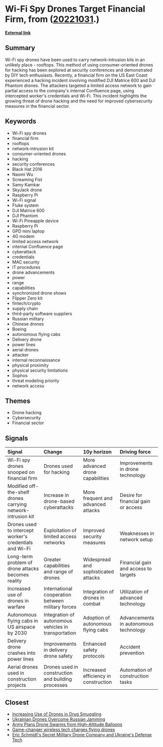 # __Wi-Fi Spy Drones Target Financial Firm__, from ([20221031](https://kghosh.substack.com/p/20221031).)

__[External link](https://www.theregister.com/2022/10/12/drone-roof-attack/)__



## Summary

Wi-Fi spy drones have been used to carry network-intrusion kits in an unlikely place - rooftops. This method of using consumer-oriented drones for hacking has been explored at security conferences and demonstrated by DIY tech enthusiasts. Recently, a financial firm on the US East Coast experienced a hacking incident involving modified DJI Matrice 600 and DJI Phantom drones. The attackers targeted a limited access network to gain partial access to the company's internal Confluence page, using intercepted worker's credentials and Wi-Fi. This incident highlights the growing threat of drone hacking and the need for improved cybersecurity measures in the financial sector.

## Keywords

* Wi-Fi spy drones
* financial firm
* rooftops
* network-intrusion kit
* consumer-oriented drones
* hacking
* security conferences
* Black Hat 2016
* Naomi Wu
* Screaming Fist
* Samy Kamkar
* SkyJack drone
* Raspberry Pi
* Wi-Fi signal
* Fluke system
* DJI Matrice 600
* DJI Phantom
* Wi-Fi Pineapple device
* Raspberry Pi
* GPD mini laptop
* 4G modem
* limited access network
* internal Confluence page
* cyberattack
* credentials
* MAC security
* IT procedures
* drone advancements
* power
* range
* capabilities
* synchronized drone shows
* Flipper Zero kit
* fintech/crypto
* supply chain
* third-party software suppliers
* Russian military
* Chinese drones
* Boeing
* autonomous flying cabs
* Delivery drone
* power lines
* aerial drones
* attacker
* internal reconnaissance
* physical proximity
* physical security limitations
* Sophos
* threat modeling priority
* network access

## Themes

* Drone hacking
* Cybersecurity
* Financial sector

## Signals

| Signal                                                       | Change                                               | 10y horizon                          | Driving force                         |
|:-------------------------------------------------------------|:-----------------------------------------------------|:-------------------------------------|:--------------------------------------|
| Wi-Fi spy drones snooped on financial firm                   | Drones used for hacking                              | More advanced drone capabilities     | Improvements in drone technology      |
| Modified off-the-shelf drones carrying network-intrusion kit | Increase in drone-based cyberattacks                 | More frequent and advanced attacks   | Desire for financial gain or access   |
| Drones used to intercept worker's credentials and Wi-Fi      | Exploitation of limited access networks              | Improved security measures           | Weaknesses in network setup           |
| Long-term problem of drone attacks becomes reality           | Greater capabilities and range of drones             | Widespread and sophisticated attacks | Financial gain and access to targets  |
| Increased use of drones in warfare                           | International cooperation between military forces    | Integration of drones in combat      | Utilization of advanced technology    |
| Autonomous flying cabs in US airspace by 2030                | Integration of autonomous vehicles in transportation | Adoption of autonomous flying cabs   | Advancements in autonomous technology |
| Delivery drone crashes into power lines                      | Improvements in delivery drone safety                | Enhanced safety protocols            | Accident prevention                   |
| Aerial drones used in construction projects                  | Drones used in construction and building processes   | Increased efficiency in construction | Automation of construction tasks      |

## Closest

* [Increasing Use of Drones in Drug Smuggling](1eabce42f0f6a8a399a0db3e2591c302)
* [Ukrainian Drones Overcome Russian Jamming](c53d8deebd79b3b56d65c227875d65e6)
* [Army Plans Drone Swarms from High-Altitude Balloons](4d4f8bb17a5a7e5a852786591e70ffc8)
* [Game-changer wireless tech charges flying drones](442dee7d7ffa984ba157b0d7bce3add0)
* [Eric Schmidt's Secret Military Drone Company and Ukraine's Defense Tech](af24ac2e1c1ab3fae0e378b79974f388)